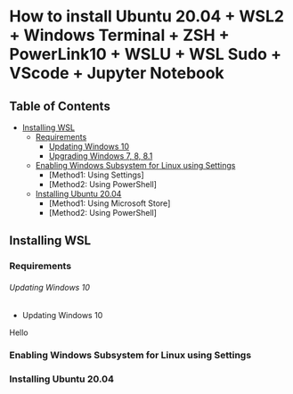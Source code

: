 # How to install Ubuntu 20.04 + WSL2 + Windows Terminal + ZSH + PowerLink10 + WSLU + WSL Sudo + VScode + Jupyter Notebook
## Table of Contents
- [Installing WSL](#Installing-WSL)
  - [Requirements](#Requirements)
    - [Updating Windows 10](#Updating-Windows-10)
    - [Upgrading Windows 7, 8, 8.1](#Upgrading-Windows-7,-8,-8.1)
  - [Enabling Windows Subsystem for Linux using Settings](#Enabling-Windows-Subsystem-for-Linux-using-Settings)
    - [Method1: Using Settings]
    - [Method2: Using PowerShell]
  - [Installing Ubuntu 20.04](#Installing-Ubuntu-20.04)
    - [Method1: Using Microsoft Store]
    - [Method2: Using PowerShell]
    
## Installing WSL
### Requirements


###### Updating Windows 10

- Updating Windows 10

Hello
### Enabling Windows Subsystem for Linux using Settings
### Installing Ubuntu 20.04
## 
